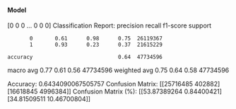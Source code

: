 #### Model
[0 0 0 ... 0 0 0]
Classification Report:
              precision    recall  f1-score   support

           0       0.61      0.98      0.75  26119367
           1       0.93      0.23      0.37  21615229

    accuracy                           0.64  47734596
   macro avg       0.77      0.61      0.56  47734596
weighted avg       0.75      0.64      0.58  47734596

Accuracy: 0.6434090067505757
Confusion Matrix:
[[25716485   402882]
 [16618845  4996384]]
Confusion Matrix (%):
[[53.87389264  0.84400421]
 [34.81509511 10.46700804]]
